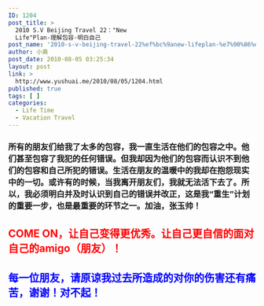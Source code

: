 ```yaml
---
ID: 1204
post_title: >
  2010 S.V Beijing Travel 22："New
  Life"Plan-理解包容·明白自己
post_name: '2010-s-v-beijing-travel-22%ef%bc%9anew-lifeplan-%e7%90%86%e8%a7%a3%e5%8c%85%e5%ae%b9%c2%b7%e6%98%8e%e7%99%bd%e8%87%aa%e5%b7%b1'
author: 小奥
post_date: 2010-08-05 03:25:34
layout: post
link: >
  http://www.yushuai.me/2010/08/05/1204.html
published: true
tags: [ ]
categories:
  - Life Time
  - Vacation Travel
---
```

<h3>所有的朋友们给我了太多的包容，我一直生活在他们的包容之中。他们甚至包容了我犯的任何错误。但我却因为他们的包容而认识不到他们的包容和自己所犯的错误。生活在朋友的温暖中的我却在抱怨现实中的一切。或许有的时候，当我离开朋友们，我就无法活下去了。所以，我必须明白并及时认识到自己的错误并改正，这是我“重生”计划的重要一步，也是最重要的环节之一。加油，张玉帅！</h3>
<h2><span style="color: #ff0000;">COME ON，让自己变得更优秀。让自己更自信的面对自己的amigo（朋友）！</span></h2>
<h2><span style="color: #0000ff;">每一位朋友，请原谅我过去所造成的对你的伤害还有痛苦，谢谢！对不起！</span></h2>
<h2><span style="color: #0000ff;"> </span></h2>